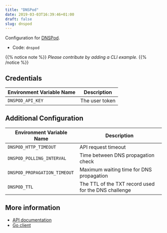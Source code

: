 ```yaml
---
title: "DNSPod"
date: 2019-03-03T16:39:46+01:00
draft: false
slug: dnspod
---
```


<!-- THIS DOCUMENTATION IS AUTO-GENERATED. PLEASE DO NOT EDIT. -->
<!-- providers/dns/dnspod/dnspod.toml -->
<!-- THIS DOCUMENTATION IS AUTO-GENERATED. PLEASE DO NOT EDIT. -->


Configuration for [DNSPod](http://www.dnspod.com/).


<!--more-->

- Code: `dnspod`

{{% notice note %}}
_Please contribute by adding a CLI example._
{{% /notice %}}




## Credentials

| Environment Variable Name | Description |
|-----------------------|-------------|
| `DNSPOD_API_KEY` | The user token |


## Additional Configuration

| Environment Variable Name | Description |
|--------------------------------|-------------|
| `DNSPOD_HTTP_TIMEOUT` | API request timeout |
| `DNSPOD_POLLING_INTERVAL` | Time between DNS propagation check |
| `DNSPOD_PROPAGATION_TIMEOUT` | Maximum waiting time for DNS propagation |
| `DNSPOD_TTL` | The TTL of the TXT record used for the DNS challenge |




## More information

- [API documentation](https://www.dnspod.com/docs/index.html)
- [Go client](https://github.com/decker502/dnspod-go)

<!-- THIS DOCUMENTATION IS AUTO-GENERATED. PLEASE DO NOT EDIT. -->
<!-- providers/dns/dnspod/dnspod.toml -->
<!-- THIS DOCUMENTATION IS AUTO-GENERATED. PLEASE DO NOT EDIT. -->
